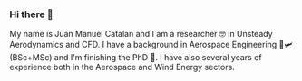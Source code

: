 ### Hi there 👋

<!--
**jcatalang/jcatalang** is a ✨ _special_ ✨ repository because its `README.md` (this file) appears on your GitHub profile. --!>

My name is Juan Manuel Catalan and I am a researcher 🤓 in Unsteady Aerodynamics and CFD. I have a background in Aerospace Engineering 🚀🛩 (BSc+MSc) and I'm finishing the PhD 📖. I have also several years of experience both in the Aerospace and Wind Energy sectors.

